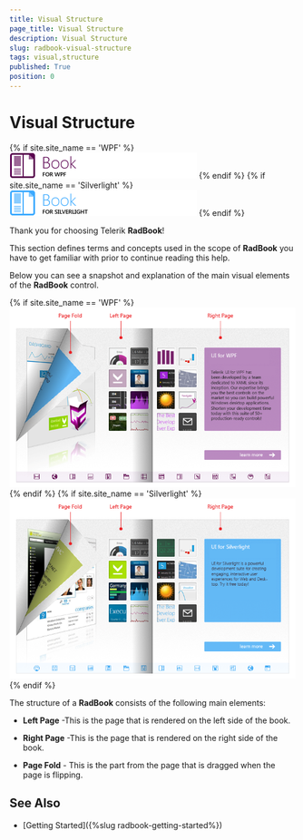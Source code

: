 ```yaml
---
title: Visual Structure
page_title: Visual Structure
description: Visual Structure
slug: radbook-visual-structure
tags: visual,structure
published: True
position: 0
---
```


# Visual Structure

{% if site.site_name == 'WPF' %}
![book wpf icon](images/book_wpf_icon.png)
{% endif %}
{% if site.site_name == 'Silverlight' %}
![book sl icon](images/book_sl_icon.png)
{% endif %}

Thank you for choosing Telerik __RadBook__!

This section defines terms and concepts used in the scope of __RadBook__ you have to get familiar with prior to continue reading this help.

Below you can see a snapshot and explanation of the main visual elements of the __RadBook__ control.

{% if site.site_name == 'WPF' %}
![RadBook Visual structure](images/book_visuals_wpf.png)
{% endif %}
{% if site.site_name == 'Silverlight' %}
![RadBook Visual structure](images/book_visuals_sl.png)
{% endif %}

The structure of a __RadBook__ consists of the following main elements:

* __Left Page__ -This is the page that is rendered on the left side of the book.	

* __Right Page__ -This is the page that is rendered on the right side of the book.

* __Page Fold__ - This is the part from the page that is dragged when the page is flipping.

## See Also
* [Getting Started]({%slug radbook-getting-started%})